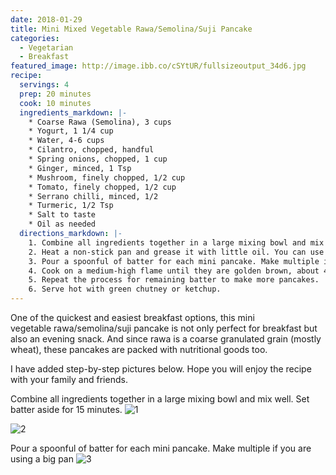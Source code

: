 ```yaml
---
date: 2018-01-29
title: Mini Mixed Vegetable Rawa/Semolina/Suji Pancake
categories:
  - Vegetarian
  - Breakfast
featured_image: http://image.ibb.co/cSYtUR/fullsizeoutput_34d6.jpg
recipe:
  servings: 4
  prep: 20 minutes
  cook: 10 minutes
  ingredients_markdown: |-
    * Coarse Rawa (Semolina), 3 cups
    * Yogurt, 1 1/4 cup
    * Water, 4-6 cups
    * Cilantro, chopped, handful
    * Spring onions, chopped, 1 cup
    * Ginger, minced, 1 Tsp
    * Mushroom, finely chopped, 1/2 cup
    * Tomato, finely chopped, 1/2 cup
    * Serrano chilli, minced, 1/2
    * Turmeric, 1/2 Tsp
    * Salt to taste
    * Oil as needed
  directions_markdown: |-
    1. Combine all ingredients together in a large mixing bowl and mix well. Set batter aside for 15 minutes.
    2. Heat a non-stick pan and grease it with little oil. You can use mini pancake pan too.
    3. Pour a spoonful of batter for each mini pancake. Make multiple if you are using a big pan.
    4. Cook on a medium-high flame until they are golden brown, about 4-5 minutes. Flip and add little more oil along the edges of the pan and cook until golden brown.
    5. Repeat the process for remaining batter to make more pancakes.
    6. Serve hot with green chutney or ketchup.
---
```

One of the quickest and easiest breakfast options, this mini vegetable rawa/semolina/suji pancake is not only perfect for breakfast but also an evening snack. And since rawa is a coarse granulated grain (mostly wheat), these pancakes are packed with nutritional goods too.

I have added step-by-step pictures below. Hope you will enjoy the recipe with your family and friends.

Combine all ingredients together in a large mixing bowl and mix well. Set batter aside for 15 minutes.
![1](http://image.ibb.co/czLMim/fullsizeoutput_34e3.jpg)

![2](http://image.ibb.co/hrea9R/fullsizeoutput_34df.jpg)

Pour a spoonful of batter for each mini pancake. Make multiple if you are using a big pan
![3](http://image.ibb.co/mVu8UR/fullsizeoutput_34dd.jpg)
